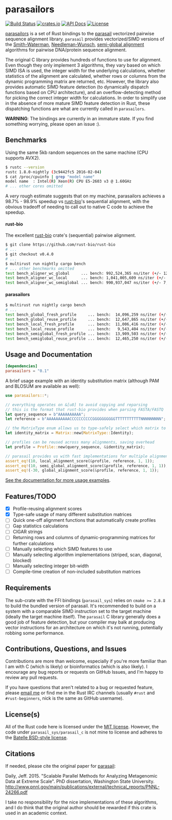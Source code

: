 # parasailors

[![Build Status](https://img.shields.io/travis/dikaiosune/parasailors/master.svg?style=flat-square)](https://travis-ci.org/dikaiosune/parasailors) [![crates.io](https://img.shields.io/github/release/dikaiosune/parasailors.svg?style=flat-square)](https://crates.io/crates/parasailors/) [![API Docs](https://img.shields.io/badge/API-docs-blue.svg?style=flat-square)](https://dikaiosune.github.io/parasailors) [![License](https://img.shields.io/badge/license-MIT-lightgray.svg?style=flat-square)](https://github.com/dikaiosune/parasailors/blob/master/LICENSE)

[parasailors](https://github.com/dikaiosune/parasailors) is a set of Rust bindings to the [parasail](https://github.com/jeffdaily/parasail) vectorized pairwise sequence alignment library. `parasail` provides vectorized/SIMD versions of the [Smith-Waterman](https://en.wikipedia.org/wiki/Smith%E2%80%93Waterman_algorithm), [Needleman-Wunsch](https://en.wikipedia.org/wiki/Needleman%E2%80%93Wunsch_algorithm), [semi-global alignment](https://en.wikipedia.org/wiki/Sequence_alignment#Global_and_local_alignments) algorithms for pairwise DNA/protein sequence alignment.

The original C library provides hundreds of functions to use for alignment. Even though they only implement 3 algorithms, they vary based on which SIMD ISA is used, the integer width for the underlying calculations, whether statistics of the alignment are calculated, whether rows or columns from the dynamic programming matrix are returned, etc. However, the library also provides automatic SIMD feature detection (to dynamically dispatch functions based on CPU architecture), and an overflow-detecting method for picking the correct integer width for calculations. In order to simplify use in the absence of more mature SIMD feature detection in Rust, these dispatching functions are what are currently called in `parasailors`.

**WARNING**: The bindings are currently in an immature state. If you find something worrying, please open an issue :).

## Benchmarks

Using the same 5kb random sequences on the same machine (CPU supports AVX2).

```bash
$ rustc --version
rustc 1.8.0-nightly (3c9442fc5 2016-02-04)
$ cat /proc/cpuinfo | grep "model name"
model name	: Intel(R) Xeon(R) CPU E5-2603 v3 @ 1.60GHz
# ... other cores omitted
```

A *very* rough estimate suggests that on my machine, parasailors achieves a 98.7% - 98.9% speedup vs [rust-bio](https://github.com/rust-bio/rust-bio)'s sequential alignment, with the obvious tradeoff of needing to call out to native C code to achieve the speedup.

#### rust-bio

The excellent [rust-bio](https://github.com/rust-bio/rust-bio) crate's (sequential) pairwise alignment.

```bash
$ git clone https://github.com/rust-bio/rust-bio
# ...
$ git checkout v0.4.0
# ...
$ multirust run nightly cargo bench
# ... other benchmarks omitted
test bench_aligner_wc_global     ... bench: 992,524,365 ns/iter (+/- 12,619,674)
test bench_aligner_wc_local      ... bench: 1,041,005,609 ns/iter (+/- 14,608,932)
test bench_aligner_wc_semiglobal ... bench: 990,937,047 ns/iter (+/- 7,047,941)
```

#### parasailors

```bash
$ multirust run nightly cargo bench
# ...
test bench_global_fresh_profile     ... bench:  14,096,259 ns/iter (+/- 50,964)
test bench_global_reuse_profile     ... bench:  12,647,865 ns/iter (+/- 55,200)
test bench_local_fresh_profile      ... bench:  11,006,416 ns/iter (+/- 35,788)
test bench_local_reuse_profile      ... bench:   9,543,404 ns/iter (+/- 49,748)
test bench_semiglobal_fresh_profile ... bench:  13,909,503 ns/iter (+/- 30,403)
test bench_semiglobal_reuse_profile ... bench:  12,465,250 ns/iter (+/- 52,930)
```

## Usage and Documentation

```toml
[dependencies]
parasailors = "0.1"
```

A brief usage example with an identity substitution matrix (although PAM and BLOSUM are available as well):

```rust
use parasailors::*;

// everything operates on &[u8] to avoid copying and reparsing
// this is the format that rust-bio provides when parsing FASTA/FASTQ
let query_sequence = b"AAAAAAAAAA";
let reference = b"AAAAAAAAAACCCCCCCCCCGGGGGGGGGGTTTTTTTTTTTNNNNNNNNN";

// the MatrixType enum allows us to type-safely select which matrix to use
let identity_matrix = Matrix::new(MatrixType::Identity);

// profiles can be reused across many alignments, saving overhead
let profile = Profile::new(query_sequence, &identity_matrix);

// parasail provides us with fast implementations for multiple alignment types
assert_eq!(10, local_alignment_score(&profile, reference, 1, 1));
assert_eq!(10, semi_global_alignment_score(&profile, reference, 1, 1));
assert_eq!(-30, global_alignment_score(&profile, reference, 1, 1));
```

[See the documentation for more usage examples](https://dikaiosune.github.io/parasailors).

## Features/TODO

- [x] Profile-reusing alignment scores
- [x] Type-safe usage of many different substitution matrices
- [ ] Quick one-off alignment functions that automatically create profiles
- [ ] Gap statistics calculations
- [ ] CIGAR strings
- [ ] Returning rows and columns of dynamic-programming matrices for further calculations
- [ ] Manually selecting which SIMD features to use
- [ ] Manually selecting algorithm implementations (striped, scan, diagonal, blocked)
- [ ] Manually selecting integer bit-width
- [ ] Compile-time creation of non-included substitution matrices

## Requirements

The sub-crate with the FFI bindings (`parasail_sys`) relies on `cmake >= 2.8.8` to build the bundled version of parasail. It's recommended to build on a system with a comparable SIMD instruction set to the target machine (ideally the target machine itself). The `parasail` C library generally does a good job of feature detection, but your compiler may balk at producing vector instructions for an architecture on which it's not running, potentially robbing some performance.

## Contributions, Questions, and Issues

Contributions are more than welcome, especially if you're more familiar than I am with C (which is likely) or bioinformatics (which is also likely). I encourage any bug reports or requests on GitHub Issues, and I'm happy to review any pull requests.

If you have questions that aren't related to a bug or requested feature, please [email me](mailto:adam.n.perry@gmail.com) or find me in the Rust IRC channels (usually `#rust` and `#rust-beginners`, nick is the same as GitHub username).

## License(s)

All of the Rust code here is licensed under the [MIT license](https://opensource.org/licenses/MIT). However, the code under `parasail_sys/parasail_c` is not mine to license and adheres to the [Batelle BSD-style license](https://github.com/jeffdaily/parasail/blob/master/README.md#license-battelle-bsd-style).

## Citations

If needed, please cite the original paper for [parasail](https://github.com/jeffdaily/parasail/):

Daily, Jeff. 2015. "Scalable Parallel Methods for Analyzing Metagenomic Data at Extreme Scale". PhD dissertation, Washington State University.  http://www.pnnl.gov/main/publications/external/technical_reports/PNNL-24266.pdf

I take no responsibility for the nice implementations of these algorithms, and I do think that the original author should be rewarded if this crate is used in an academic context.
